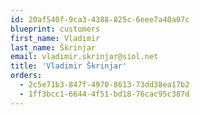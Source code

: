 ```yaml
---
id: 20af540f-9ca3-4388-825c-6eee7a40a07c
blueprint: customers
first_name: Vladimir
last_name: Škrinjar
email: vladimir.skrinjar@siol.net
title: 'Vladimir Škrinjar'
orders:
  - 2c5e71b3-847f-4970-8613-73dd38ea17b2
  - 1ff3bcc1-6644-4f51-bd18-76cac95c387d
---
```

